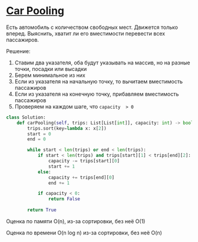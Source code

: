# [Car Pooling](https://leetcode.com/problems/car-pooling/)

Есть автомобиль с количеством свободных мест. Движется только вперед. Выяснить, хватит ли его вместимости перевести всех пассажиров.

Решение:
1. Cтавим два указателя, оба будут указывать на массив, но на разные точки, посадки или высадки
2. Берем минимальное из них
3. Если из указателя на начальную точку, то вычитаем вместимость пассажиров
4. Если из указателя на конечную точку, прибавляем вместимость пассажиров
5. Проверяем на каждом шаге, что `capacity  > 0`

```python
class Solution:
    def carPooling(self, trips: List[List[int]], capacity: int) -> bool:
        trips.sort(key=lambda x: x[2])
        start = 0
        end = 0

        while start < len(trips) or end < len(trips):
            if start < len(trips) and trips[start][1] < trips[end][2]:
                capacity -= trips[start][0]
                start += 1
            else:
                capacity += trips[end][0]
                end += 1

            if capacity < 0:
                return False
        
        return True
```
Оценка по памяти O(n), из-за сортировки, без неё O(1)

Оценка по времени O(n log n) из-за сортировки, без неё O(n)